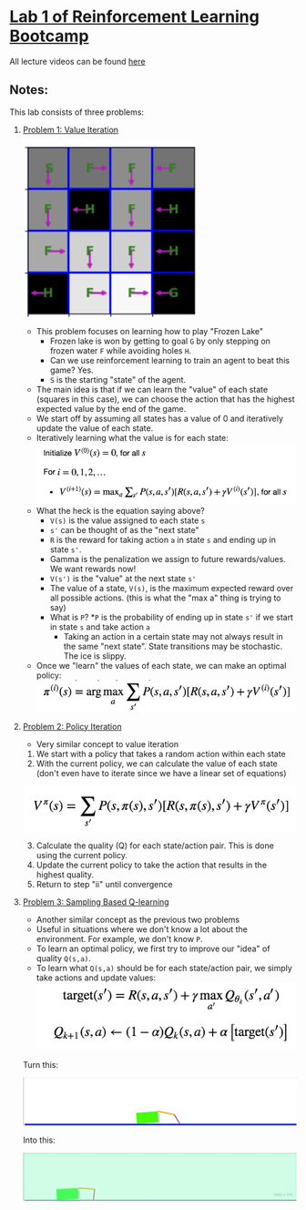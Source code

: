 # [Lab 1 of Reinforcement Learning Bootcamp](https://drive.google.com/file/d/0B1BwaUH2mk-EdXI5dzlLbWl5R0E/view)

All lecture videos can be found [here](https://sites.google.com/view/deep-rl-bootcamp/lectures)

## Notes:

This lab consists of three problems:

1. [Problem 1: Value Iteration](src/problem_1.ipynb) 

	![](results/frozen_lake.png)
	
	* This problem focuses on learning how to play "Frozen Lake"
		* Frozen lake is won by getting to goal `G` by only stepping on frozen water `F` while avoiding holes `H`.
		* Can we use reinforcement learning to train an agent to beat this game? Yes.
		* `S` is the starting "state" of the agent. 
	* The main idea is that if we can learn the "value" of each state (squares in this case), we can choose the action that has the highest expected value by the end of the game.
	* We start off by assuming all states has a value of 0 and iteratively update the value of each state.
	* Iteratively learning what the value is for each state:
	![value_iteration](results/value_iteration.png)
	* What the heck is the equation saying above?
		* `V(s)` is the value assigned to each state `s`
		* `s'` can be thought of as the "next state"
		* `R` is the reward for taking action `a` in state `s` and ending up in state `s'`.
		* Gamma is the penalization we assign to future rewards/values. We want rewards now!
		* `V(s')` is the "value" at the next state `s'`
		* The value of a state, `V(s)`, is the maximum expected reward over all possible actions. (this is what the "max a" thing is trying to say)
		* What is `P`?
			*`P` is the probability of ending up in state `s'` if we start in state `s` and take action `a`
			* Taking an action in a certain state may not always result in the same "next state". State transitions may be stochastic. The ice is slippy.
	* Once we "learn" the values of each state, we can make an optimal policy:
	![](results/value_iteration_policy.png)
2. [Problem 2: Policy Iteration](src/problem_2.ipynb)
	* Very similar concept to value iteration
	1. We start with a policy that takes a random action within each state
	2. With the current policy, we can calculate the value of each state (don't even have to iterate since we have a linear set of equations) 

	![](results/policy_iteration_value.png)

	3. Calculate the quality (Q) for each state/action pair. This is done using the current policy.
	4. Update the current policy to take the action that results in the highest quality.
	5. Return to step "ii" until convergence
3. [Problem 3: Sampling Based Q-learning](src/problem_3.ipynb)
	* Another similar concept as the previous two problems
	* Useful in situations where we don't know a lot about the environment. For example, we don't know `P`.
	* To learn an optimal policy, we first try to improve our "idea" of quality `Q(s,a)`.
	* To learn what `Q(s,a)` should be for each state/action pair, we simply take actions and update values:
	![](results/sampling.png)

	Turn this:

	![Alt Text](results/before_training.gif)

	Into this:

	![Alt Text](results/after_training.gif)
